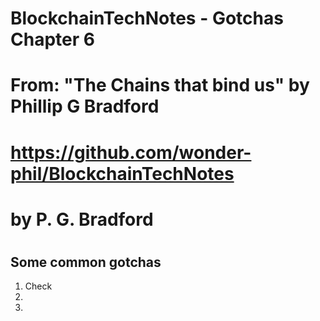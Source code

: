 # BlockchainTechNotes - Gotchas Chapter 6

# From: "The Chains that bind us" by Phillip G Bradford
#  https://github.com/wonder-phil/BlockchainTechNotes
#      by P. G. Bradford
#

## Some common gotchas

1. Check
2. 
3. 

